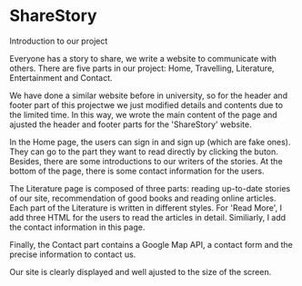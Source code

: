 # ShareStory

Introduction to our project

Everyone has a story to share, we write a website to communicate with others. There are five parts in our project: Home, Travelling, Literature, Entertainment and Contact.

We have done a similar website before in university,  so for the header and footer part of this projectwe we just modified details and contents due to the limited time. In this way, we wrote the main content of the page and ajusted the header and footer parts for the 'ShareStory' website. 

In the Home page, the users can sign in and sign up (which are  fake ones). They can go to the part they want to read directly by clicking the buton. Besides, there are some introductions to our writers of the stories. At the bottom of the page, there is some contact information for the users.

The Literature page is composed of three parts: reading up-to-date stories of our site, recommendation of good books and reading online articles. Each part of the Literature is written in different styles. For 'Read More', I add three HTML for the users to read the articles in detail. Similiarly, I add the contact information in this page.

Finally, the Contact part contains a Google Map API, a contact form and the precise information to contact us. 

Our site is clearly displayed and well ajusted to the size of the screen.

